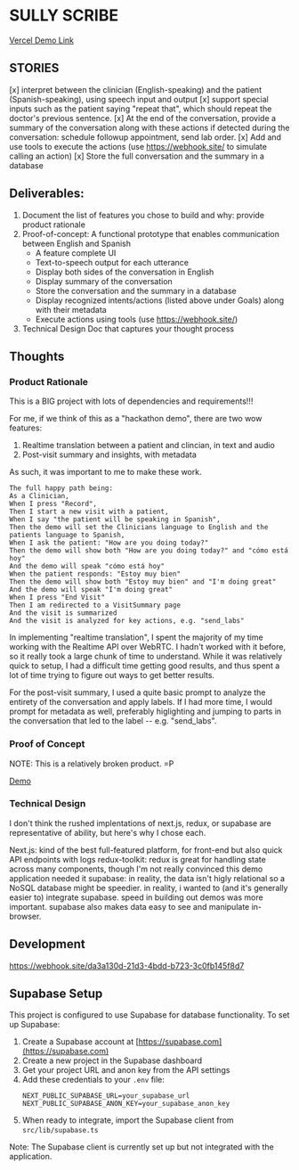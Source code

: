 SULLY SCRIBE
============

[Vercel Demo Link](https://sully-scribe.vercel.app)

STORIES
------

[x] interpret between the clinician (English-speaking) and the patient (Spanish-speaking), using speech input and output
[x] support special inputs such as the patient saying "repeat that", which should repeat the doctor's previous sentence.
[x] At the end of the conversation, provide a summary of the conversation along with these actions if detected during the conversation: schedule followup appointment, send lab order.
[x] Add and use tools to execute the actions (use https://webhook.site/ to simulate calling an action)
[x] Store the full conversation and the summary in a database


Deliverables:
-------------

1. Document the list of features you chose to build and why: provide product rationale
2. Proof-of-concept: A functional prototype that enables communication between English and Spanish
    - A feature complete UI
    - Text-to-speech output for each utterance
    - Display both sides of the conversation in English
    - Display summary of the conversation
    - Store the conversation and the summary in a database
    - Display recognized intents/actions (listed above under Goals) along with their metadata
    - Execute actions using tools (use https://webhook.site/)
3. Technical Design Doc that captures your thought process

Thoughts
--------

### Product Rationale

This is a BIG project with lots of dependencies and requirements!!!

For me, if we think of this as a "hackathon demo", there are two wow features:
1. Realtime translation between a patient and clincian, in text and audio
2. Post-visit summary and insights, with metadata

As such, it was important to me to make these work.

```
The full happy path being:
As a Clinician,
When I press "Record",
Then I start a new visit with a patient,
When I say "the patient will be speaking in Spanish",
Then the demo will set the Clinicians language to English and the patients language to Spanish,
When I ask the patient: "How are you doing today?"
Then the demo will show both "How are you doing today?" and "cómo está hoy"
And the demo will speak "cómo está hoy"
When the patient responds: "Estoy muy bien"
Then the demo will show both "Estoy muy bien" and "I'm doing great"
And the demo will speak "I'm doing great"
When I press "End Visit"
Then I am redirected to a VisitSummary page
And the visit is summarized 
And the visit is analyzed for key actions, e.g. "send_labs"
```

In implementing "realtime translation", I spent the majority of my time working with the Realtime API over WebRTC. I hadn't worked with it before, so it really took a large chunk of time to understand. While it was relatively quick to setup, I had a difficult time getting good results, and thus spent a lot of time trying to figure out ways to get better results.

For the post-visit summary, I used a quite basic prompt to analyze the entirety of the conversation and apply labels. If I had more time, I would prompt for metadata as well, preferably higlighting and jumping to parts in the conversation that led to the label -- e.g. "send_labs".

### Proof of Concept

NOTE: This is a relatively broken product. =P

[Demo](https://sully-scribe.vercel.app/)

### Technical Design

I don't think the rushed implentations of next.js, redux, or supabase are representative of ability, but here's why I chose each.

Next.js: kind of the best full-featured platform, for front-end but also quick API endpoints with logs
redux-toolkit: redux is great for handling state across many components, though I'm not really convinced this demo application needed it
supabase: in reality, the data isn't higly relational so a NoSQL database might be speedier. in reality, i wanted to (and it's generally easier to) integrate supabase. speed in building out demos was more important. supabase also makes data easy to see and manipulate in-browser.

Development
-----------

https://webhook.site/da3a130d-21d3-4bdd-b723-3c0fb145f8d7

## Supabase Setup

This project is configured to use Supabase for database functionality. To set up Supabase:

1. Create a Supabase account at [https://supabase.com](https://supabase.com)
2. Create a new project in the Supabase dashboard
3. Get your project URL and anon key from the API settings
4. Add these credentials to your `.env` file:
   ```
   NEXT_PUBLIC_SUPABASE_URL=your_supabase_url
   NEXT_PUBLIC_SUPABASE_ANON_KEY=your_supabase_anon_key
   ```
5. When ready to integrate, import the Supabase client from `src/lib/supabase.ts`

Note: The Supabase client is currently set up but not integrated with the application.
